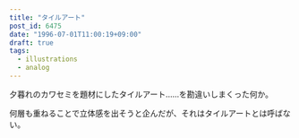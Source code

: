 ```yaml
---
title: "タイルアート"
post_id: 6475
date: "1996-07-01T11:00:19+09:00"
draft: true
tags:
  - illustrations
  - analog
---
```



夕暮れのカワセミを題材にしたタイルアート……を勘違いしまくった何か。

何層も重ねることで立体感を出そうと企んだが、それはタイルアートとは呼ばない。
